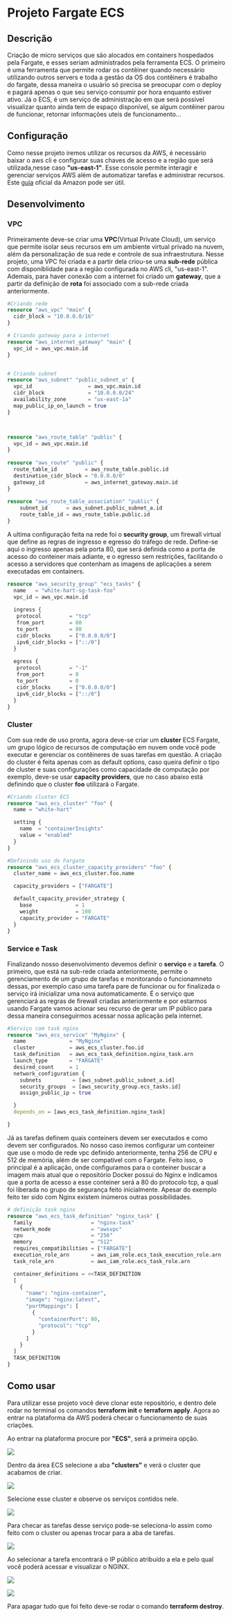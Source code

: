 # Projeto Fargate ECS
## Descrição

Criação de micro serviços que são alocados em containers hospedados pela Fargate, e esses seriam administrados pela ferramenta ECS. O primeiro é uma ferramenta que permite rodar os contêiner quando necessário utilizando outros servers e toda a gestão da OS dos contêiners é trabalho do fargate, dessa maneira o usuário só precisa se preocupar com o deploy e pagará apenas o que seu serviço consumir por hora enquanto estiver ativo. Já o ECS, é um serviço de administração em que será possível visualizar quanto ainda tem de espaço disponível, se algum contêiner parou de funcionar, retornar informações uteis de funcionamento...

## Configuração

Como nesse projeto iremos utilizar os recursos da AWS, é necessário baixar o aws cli e configurar suas chaves de acesso e a região que será utilizada,nesse caso **"us-east-1"**.  Esse console permite interagir e gerenciar serviços AWS além de automatizar tarefas e administrar recursos. Este [guia](https://docs.aws.amazon.com/cli/latest/userguide/welcome-examples.html) oficial da Amazon pode ser útil. 

## Desenvolvimento

### VPC

Primeiramente deve-se criar uma **VPC**(Virtual Private Cloud), um serviço que permite isolar seus recursos em um ambiente virtual privado na nuvem, além da personalização de sua rede e controle de sua infraestrutura. Nesse projeto, uma VPC foi criada e a partir dela criou-se uma **sub-rede** pública com disponiblidade para a região configurada no AWS cli, "us-east-1". Ademais, para haver conexão com a internet foi criado um **gateway**, que a partir da definição de **rota** foi associado com a sub-rede criada anteriormente. 

```tf
#Criando rede
resource "aws_vpc" "main" {
  cidr_block = "10.0.0.0/16"
}

# Criando gateway para a internet
resource "aws_internet_gateway" "main" {
  vpc_id = aws_vpc.main.id
}


# Criando subnet
resource "aws_subnet" "public_subnet_a" {
  vpc_id                  = aws_vpc.main.id
  cidr_block              = "10.0.0.0/24"
  availability_zone       = "us-east-1a"
  map_public_ip_on_launch = true
}



resource "aws_route_table" "public" {
  vpc_id = aws_vpc.main.id
}
 
resource "aws_route" "public" {
  route_table_id         = aws_route_table.public.id
  destination_cidr_block = "0.0.0.0/0"
  gateway_id             = aws_internet_gateway.main.id
}
 
resource "aws_route_table_association" "public" {
    subnet_id      = aws_subnet.public_subnet_a.id
    route_table_id = aws_route_table.public.id
}

```
A ultima configuração feita na rede foi o **security group**, um firewall virtual que define as regras de ingresso e egresso do tráfego de rede. Define-se aqui o ingresso apenas pela porta 80, que será definida como a porta de acesso do conteiner mais adiante, e o egresso sem restrições, facilitando o acesso a servidores que contenham as imagens de aplicações a serem executadas em containers. 

```tf
resource "aws_security_group" "ecs_tasks" {
  name   = "white-hart-sg-task-foo"
  vpc_id = aws_vpc.main.id
 
  ingress {
   protocol         = "tcp"
   from_port        = 80
   to_port          = 80
   cidr_blocks      = ["0.0.0.0/0"]
   ipv6_cidr_blocks = ["::/0"]
  }
 
  egress {
   protocol         = "-1"
   from_port        = 0
   to_port          = 0
   cidr_blocks      = ["0.0.0.0/0"]
   ipv6_cidr_blocks = ["::/0"]
  }
}

```



### Cluster

Com sua rede de uso pronta, agora deve-se criar um **cluster** ECS Fargate, um grupo lógico de recursos de computação em nuvem onde você pode executar e gerenciar os contêineres de suas tarefas em questão. A criação do cluster é feita apenas com as default options, caso queira definir o tipo de cluster e suas configurações como capacidade de computação por exemplo, deve-se usar **capacity providers**, que no caso abaixo está definindo que o cluster **foo** utilizará o Fargate. 

```tf
#Criando cluster ECS
resource "aws_ecs_cluster" "foo" {
  name = "white-hart"

  setting {
    name  = "containerInsights"
    value = "enabled"
  }
}

#Definindo uso do Fargate
resource "aws_ecs_cluster_capacity_providers" "foo" {
  cluster_name = aws_ecs_cluster.foo.name

  capacity_providers = ["FARGATE"]

  default_capacity_provider_strategy {
    base              = 1
    weight            = 100
    capacity_provider = "FARGATE"
  }
}

```

### Service e Task

Finalizando nosso desenvolvimento devemos definir o **serviço** e a **tarefa**. O primeiro, que está na sub-rede criada anteriormente, permite o gerenciamento de um grupo de tarefas e monitorando o funcionamneto dessas, por exemplo caso uma tarefa pare de funcionar ou for finalizada o serviço irá inicializar uma nova automaticamente. É o serviço que gerenciará as regras de firewall criadas anteriormente e por estarmos usando Fargate vamos acionar seu recurso de gerar um IP público para dessa maneira conseguirmos acessar nossa aplicação pela internet. 

```tf
#Serviço com task nginx
resource "aws_ecs_service" "MyNginx" {
  name              = "MyNginx"
  cluster           = aws_ecs_cluster.foo.id
  task_definition   = aws_ecs_task_definition.nginx_task.arn
  launch_type       = "FARGATE"
  desired_count     = 1 
  network_configuration {
    subnets          = [aws_subnet.public_subnet_a.id]
    security_groups  = [aws_security_group.ecs_tasks.id]
    assign_public_ip = true

  }
  depends_on = [aws_ecs_task_definition.nginx_task]

}

```

Já as tarefas definem quais conteiners devem ser executados e como devem ser configurados. No nosso caso iremos configurar um conteiner que use o modo de rede vpc definido anteriormente, tenha 256 de CPU e 512 de memória, além de ser compatível com o Fargate. Feito isso, o principal é a aplicação, onde configuramos para o conteiner buscar a imagem mais atual que o repositório Docker possui do Nginx e indicamos que a porta de acesso a esse conteiner será a 80 do protocolo tcp, a qual foi liberada no grupo de segurança feito inicialmente. Apesar do exemplo feito ter sido com Nginx existem inúmeros outras possibilidades.

```tf
# definição task nginx
resource "aws_ecs_task_definition" "nginx_task" {
  family                   = "nginx-task"
  network_mode             = "awsvpc"
  cpu                      = "256"
  memory                   = "512"
  requires_compatibilities = ["FARGATE"]
  execution_role_arn       = aws_iam_role.ecs_task_execution_role.arn
  task_role_arn            = aws_iam_role.ecs_task_role.arn

  container_definitions = <<TASK_DEFINITION
  [
    {
      "name": "nginx-container",
      "image": "nginx:latest",
      "portMappings": [
        {
          "containerPort": 80,
          "protocol": "tcp"
        }
      ]
    }
  ]
  TASK_DEFINITION
}
```


## Como usar

Para utilizar esse projeto você deve clonar este repositório, e dentro dele rodar no terminal os comandos **terraform init** e **terraform apply**. Agora ao entrar na plataforma da AWS poderá checar o funcionamento de suas criações.

Ao entrar na plataforma procure por **"ECS"**, será a primeira opção.

![](img/dashboard.png)

Dentro da área ECS selecione a aba **"clusters"** e verá o cluster que acabamos de criar.

![](img/cluster.png)

Selecione esse cluster e observe os serviços contidos nele.

![](img/servico.png)

Para checar as tarefas desse serviço pode-se seleciona-lo assim como feito com o cluster ou apenas trocar para a aba de tarefas.

![](img/tarefa1.png)

Ao selecionar a tarefa encontrará o IP público atribuído a ela e pelo qual você poderá acessar e visualizar o NGINX.

![](img/tarefa2.png)

![](img/nginx.png)

Para apagar tudo que foi feito deve-se rodar o comando **terraform destroy**.